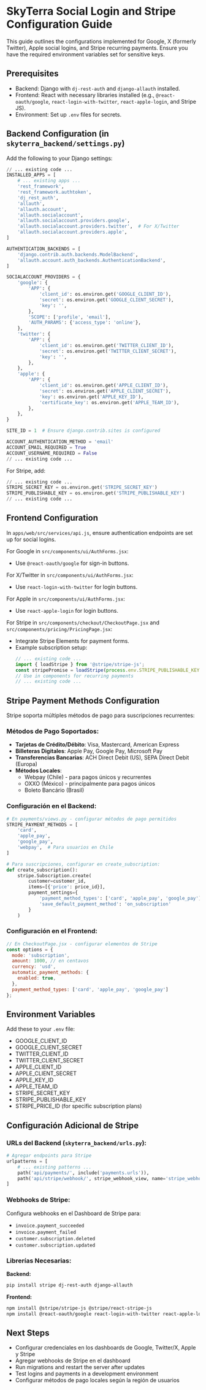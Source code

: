 # SkyTerra Social Login and Stripe Configuration Guide

This guide outlines the configurations implemented for Google, X (formerly Twitter), Apple social logins, and Stripe recurring payments. Ensure you have the required environment variables set for sensitive keys.

## Prerequisites
- Backend: Django with `dj-rest-auth` and `django-allauth` installed.
- Frontend: React with necessary libraries installed (e.g., `@react-oauth/google`, `react-login-with-twitter`, `react-apple-login`, and Stripe JS).
- Environment: Set up `.env` files for secrets.

## Backend Configuration (in `skyterra_backend/settings.py`)

Add the following to your Django settings:

```python
// ... existing code ...
INSTALLED_APPS = [
    # ... existing apps ...
    'rest_framework',
    'rest_framework.authtoken',
    'dj_rest_auth',
    'allauth',
    'allauth.account',
    'allauth.socialaccount',
    'allauth.socialaccount.providers.google',
    'allauth.socialaccount.providers.twitter',  # For X/Twitter
    'allauth.socialaccount.providers.apple',
]

AUTHENTICATION_BACKENDS = [
    'django.contrib.auth.backends.ModelBackend',
    'allauth.account.auth_backends.AuthenticationBackend',
]

SOCIALACCOUNT_PROVIDERS = {
    'google': {
        'APP': {
            'client_id': os.environ.get('GOOGLE_CLIENT_ID'),
            'secret': os.environ.get('GOOGLE_CLIENT_SECRET'),
            'key': '',
        },
        'SCOPE': ['profile', 'email'],
        'AUTH_PARAMS': {'access_type': 'online'},
    },
    'twitter': {
        'APP': {
            'client_id': os.environ.get('TWITTER_CLIENT_ID'),
            'secret': os.environ.get('TWITTER_CLIENT_SECRET'),
            'key': '',
        },
    },
    'apple': {
        'APP': {
            'client_id': os.environ.get('APPLE_CLIENT_ID'),
            'secret': os.environ.get('APPLE_CLIENT_SECRET'),
            'key': os.environ.get('APPLE_KEY_ID'),
            'certificate_key': os.environ.get('APPLE_TEAM_ID'),
        },
    },
}

SITE_ID = 1  # Ensure django.contrib.sites is configured

ACCOUNT_AUTHENTICATION_METHOD = 'email'
ACCOUNT_EMAIL_REQUIRED = True
ACCOUNT_USERNAME_REQUIRED = False
// ... existing code ...
```

For Stripe, add:

```python
// ... existing code ...
STRIPE_SECRET_KEY = os.environ.get('STRIPE_SECRET_KEY')
STRIPE_PUBLISHABLE_KEY = os.environ.get('STRIPE_PUBLISHABLE_KEY')
// ... existing code ...
```

## Frontend Configuration

In `apps/web/src/services/api.js`, ensure authentication endpoints are set up for social logins.

For Google in `src/components/ui/AuthForms.jsx`:
- Use `@react-oauth/google` for sign-in buttons.

For X/Twitter in `src/components/ui/AuthForms.jsx`:
- Use `react-login-with-twitter` for login buttons.

For Apple in `src/components/ui/AuthForms.jsx`:
- Use `react-apple-login` for login buttons.

For Stripe in `src/components/checkout/CheckoutPage.jsx` and `src/components/pricing/PricingPage.jsx`:
- Integrate Stripe Elements for payment forms.
- Example subscription setup:
  ```jsx
  // ... existing code ...
  import { loadStripe } from '@stripe/stripe-js';
  const stripePromise = loadStripe(process.env.STRIPE_PUBLISHABLE_KEY);
  // Use in components for recurring payments
  // ... existing code ...
  ```

## Stripe Payment Methods Configuration

Stripe soporta múltiples métodos de pago para suscripciones recurrentes:

### Métodos de Pago Soportados:
- **Tarjetas de Crédito/Débito**: Visa, Mastercard, American Express
- **Billeteras Digitales**: Apple Pay, Google Pay, Microsoft Pay
- **Transferencias Bancarias**: ACH Direct Debit (US), SEPA Direct Debit (Europa)
- **Métodos Locales**: 
  - Webpay (Chile) - para pagos únicos y recurrentes
  - OXXO (México) - principalmente para pagos únicos
  - Boleto Bancário (Brasil)

### Configuración en el Backend:

```python
# En payments/views.py - configurar métodos de pago permitidos
STRIPE_PAYMENT_METHODS = [
    'card',
    'apple_pay',
    'google_pay',
    'webpay',  # Para usuarios en Chile
]

# Para suscripciones, configurar en create_subscription:
def create_subscription():
    stripe.Subscription.create(
        customer=customer_id,
        items=[{'price': price_id}],
        payment_settings={
            'payment_method_types': ['card', 'apple_pay', 'google_pay'],
            'save_default_payment_method': 'on_subscription'
        }
    )
```

### Configuración en el Frontend:

```jsx
// En CheckoutPage.jsx - configurar elementos de Stripe
const options = {
  mode: 'subscription',
  amount: 1000, // en centavos
  currency: 'usd',
  automatic_payment_methods: {
    enabled: true,
  },
  payment_method_types: ['card', 'apple_pay', 'google_pay']
};
```

## Environment Variables
Add these to your `.env` file:
- GOOGLE_CLIENT_ID
- GOOGLE_CLIENT_SECRET
- TWITTER_CLIENT_ID
- TWITTER_CLIENT_SECRET
- APPLE_CLIENT_ID
- APPLE_CLIENT_SECRET
- APPLE_KEY_ID
- APPLE_TEAM_ID
- STRIPE_SECRET_KEY
- STRIPE_PUBLISHABLE_KEY
- STRIPE_PRICE_ID (for specific subscription plans)

## Configuración Adicional de Stripe

### URLs del Backend (`skyterra_backend/urls.py`):
```python
# Agregar endpoints para Stripe
urlpatterns = [
    # ... existing patterns ...
    path('api/payments/', include('payments.urls')),
    path('api/stripe/webhook/', stripe_webhook_view, name='stripe_webhook'),
]
```

### Webhooks de Stripe:
Configura webhooks en el Dashboard de Stripe para:
- `invoice.payment_succeeded`
- `invoice.payment_failed`
- `customer.subscription.deleted`
- `customer.subscription.updated`

### Librerías Necesarias:

**Backend:**
```bash
pip install stripe dj-rest-auth django-allauth
```

**Frontend:**
```bash
npm install @stripe/stripe-js @stripe/react-stripe-js
npm install @react-oauth/google react-login-with-twitter react-apple-login
```

## Next Steps
- Configurar credenciales en los dashboards de Google, Twitter/X, Apple y Stripe
- Agregar webhooks de Stripe en el dashboard
- Run migrations and restart the server after updates
- Test logins and payments in a development environment
- Configurar métodos de pago locales según la región de usuarios 
